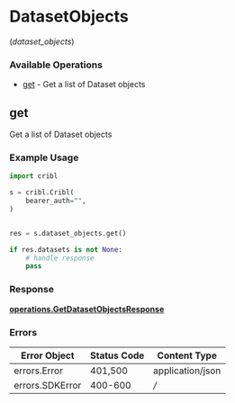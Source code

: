 # DatasetObjects
(*dataset_objects*)

### Available Operations

* [get](#get) - Get a list of Dataset objects

## get

Get a list of Dataset objects

### Example Usage

```python
import cribl

s = cribl.Cribl(
    bearer_auth="",
)


res = s.dataset_objects.get()

if res.datasets is not None:
    # handle response
    pass
```


### Response

**[operations.GetDatasetObjectsResponse](../../models/operations/getdatasetobjectsresponse.md)**
### Errors

| Error Object     | Status Code      | Content Type     |
| ---------------- | ---------------- | ---------------- |
| errors.Error     | 401,500          | application/json |
| errors.SDKError  | 400-600          | */*              |
